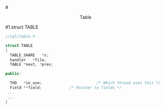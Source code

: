 #<center>Table</center>

#1.struct TABLE

```cpp
//sql/table.h

struct TABLE
{
  TABLE_SHARE   *s;
  handler   *file;
  TABLE *next, *prev;

public:

  THD   *in_use;                        /* Which thread uses this */
  Field **field;            /* Pointer to fields */
 ...
 ... 
}
```


